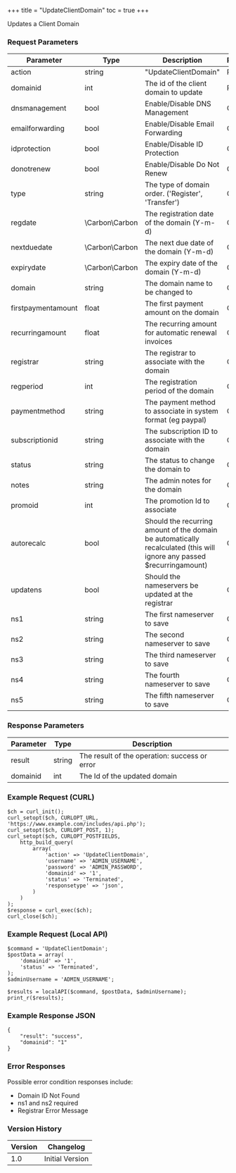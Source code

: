 +++
title = "UpdateClientDomain"
toc = true
+++

Updates a Client Domain

### Request Parameters

| Parameter | Type | Description | Required |
| --------- | ---- | ----------- | -------- |
| action | string | "UpdateClientDomain" | Required |
| domainid | int | The id of the client domain to update | Required |
| dnsmanagement | bool | Enable/Disable DNS Management | Optional |
| emailforwarding | bool | Enable/Disable Email Forwarding | Optional |
| idprotection | bool | Enable/Disable ID Protection | Optional |
| donotrenew | bool | Enable/Disable Do Not Renew | Optional |
| type | string | The type of domain order. ('Register', 'Transfer') | Optional |
| regdate | \Carbon\Carbon | The registration date of the domain (Y-m-d) | Optional |
| nextduedate | \Carbon\Carbon | The next due date of the domain (Y-m-d) | Optional |
| expirydate | \Carbon\Carbon | The expiry date of the domain (Y-m-d) | Optional |
| domain | string | The domain name to be changed to | Optional |
| firstpaymentamount | float | The first payment amount on the domain | Optional |
| recurringamount | float | The recurring amount for automatic renewal invoices | Optional |
| registrar | string | The registrar to associate with the domain | Optional |
| regperiod | int | The registration period of the domain | Optional |
| paymentmethod | string | The payment method to associate in system format (eg paypal) | Optional |
| subscriptionid | string | The subscription ID to associate with the domain | Optional |
| status | string | The status to change the domain to | Optional |
| notes | string | The admin notes for the domain | Optional |
| promoid | int | The promotion Id to associate | Optional |
| autorecalc | bool | Should the recurring amount of the domain be automatically recalculated (this will ignore any passed $recurringamount) | Optional |
| updatens | bool | Should the nameservers be updated at the registrar | Optional |
| ns1 | string | The first nameserver to save | Optional |
| ns2 | string | The second nameserver to save | Optional |
| ns3 | string | The third nameserver to save | Optional |
| ns4 | string | The fourth nameserver to save | Optional |
| ns5 | string | The fifth nameserver to save | Optional |

### Response Parameters

| Parameter | Type | Description |
| --------- | ---- | ----------- |
| result | string | The result of the operation: success or error |
| domainid | int | The Id of the updated domain |


### Example Request (CURL)

```
$ch = curl_init();
curl_setopt($ch, CURLOPT_URL, 'https://www.example.com/includes/api.php');
curl_setopt($ch, CURLOPT_POST, 1);
curl_setopt($ch, CURLOPT_POSTFIELDS,
    http_build_query(
        array(
            'action' => 'UpdateClientDomain',
            'username' => 'ADMIN_USERNAME',
            'password' => 'ADMIN_PASSWORD',
            'domainid' => '1',
            'status' => 'Terminated',
            'responsetype' => 'json',
        )
    )
);
$response = curl_exec($ch);
curl_close($ch);
```


### Example Request (Local API)

```
$command = 'UpdateClientDomain';
$postData = array(
    'domainid' => '1',
    'status' => 'Terminated',
);
$adminUsername = 'ADMIN_USERNAME';

$results = localAPI($command, $postData, $adminUsername);
print_r($results);
```


### Example Response JSON

```
{
    "result": "success",
    "domainid": "1"
}
```


### Error Responses

Possible error condition responses include:

* Domain ID Not Found
* ns1 and ns2 required
* Registrar Error Message


### Version History

| Version | Changelog |
| ------- | --------- |
| 1.0 | Initial Version |
